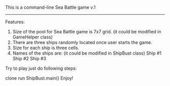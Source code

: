 This is a command-line Sea Battle game v.1

***************************************
Features:
1. Size of the pool for Sea Battle game is 7x7 grid. (it could be modified in GameHelper class)
2. There are three ships randomly located once user starts the game.
3. Size for each ship is three cells.
4. Names of the ships are: (it could be modified in ShipBust class)
Ship #1
Ship #2
Ship #3

Try to play just do following steps:

clone
run ShipBust.main()
Enjoy!
